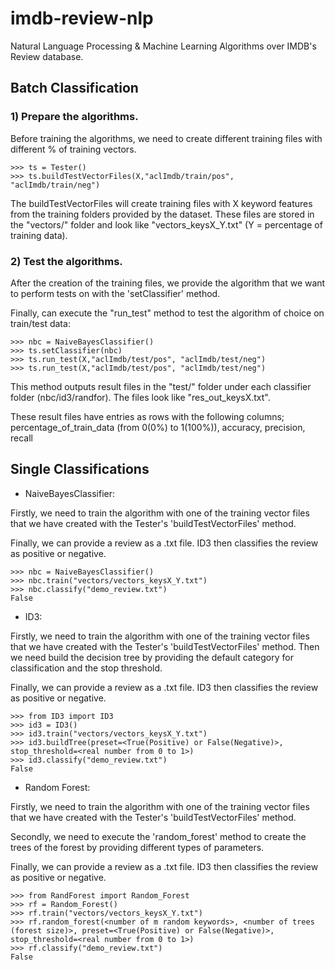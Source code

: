 # imdb-review-nlp
Natural Language Processing &amp; Machine Learning Algorithms over IMDB's Review database.

## Batch Classification

### 1) Prepare the algorithms.

Before training the algorithms, we need to create different
training files with different % of training vectors.

```>>> from Tester import Tester
>>> ts = Tester()
>>> ts.buildTestVectorFiles(X,"aclImdb/train/pos", "aclImdb/train/neg")
```

The buildTestVectorFiles will create training files with X keyword features
from the training folders provided by the dataset. These files are stored 
in the "vectors/" folder and look like "vectors_keysX_Y.txt" (Y = percentage
of training data). 

### 2) Test the algorithms.

After the creation of the training files, we provide the algorithm that we
want to perform tests on with the 'setClassifier' method. 

Finally, can execute the "run_test" method
to test the algorithm of choice on train/test data:

```>>> from NaiveBayesClassifier import NaiveBayesClassifier
>>> nbc = NaiveBayesClassifier()
>>> ts.setClassifier(nbc)
>>> ts.run_test(X,"aclImdb/test/pos", "aclImdb/test/neg")
>>> ts.run_test(X,"aclImdb/test/pos", "aclImdb/test/neg")
```

This method outputs result files in the "test/" folder under
each classifier folder (nbc/id3/randfor). The files look like
"res_out_keysX.txt".

These result files have entries as rows with the following columns;
percentage_of_train_data (from 0(0%) to 1(100%)), accuracy, precision, recall

## Single Classifications


 - NaiveBayesClassifier:

 Firstly, we need to train the algorithm with one of the training vector
 files that we have created with the Tester's 'buildTestVectorFiles' method.

 Finally, we can provide a review as a .txt file. ID3 then classifies the 
 review as positive or negative.
 ```
 >>> nbc = NaiveBayesClassifier()
 >>> nbc.train("vectors/vectors_keysX_Y.txt")
 >>> nbc.classify("demo_review.txt")
 False
 ```

 - ID3:

 Firstly, we need to train the algorithm with one of the training vector
 files that we have created with the Tester's 'buildTestVectorFiles' method.
 Then we need build the decision tree by providing the default category for
 classification and the stop threshold.

 Finally, we can provide a review as a .txt file. ID3 then classifies the 
 review as positive or negative.
 ```
 >>> from ID3 import ID3
 >>> id3 = ID3()
 >>> id3.train("vectors/vectors_keysX_Y.txt")
 >>> id3.buildTree(preset=<True(Positive) or False(Negative)>, stop_threshold=<real number from 0 to 1>)
 >>> id3.classify("demo_review.txt")
 False
 ```

 - Random Forest:

 Firstly, we need to train the algorithm with one of the training vector
 files that we have created with the Tester's 'buildTestVectorFiles' method.

 Secondly, we need to execute the 'random_forest' method to create the trees
 of the forest by providing different types of parameters.

 Finally, we can provide a review as a .txt file. ID3 then classifies the 
 review as positive or negative.
 ```
 >>> from RandForest import Random_Forest
 >>> rf = Random_Forest()
 >>> rf.train("vectors/vectors_keysX_Y.txt")
 >>> rf.random_forest(<number of m random keywords>, <number of trees (forest size)>, preset=<True(Positive) or False(Negative)>, stop_threshold=<real number from 0 to 1>)
 >>> rf.classify("demo_review.txt")
 False
 ```
